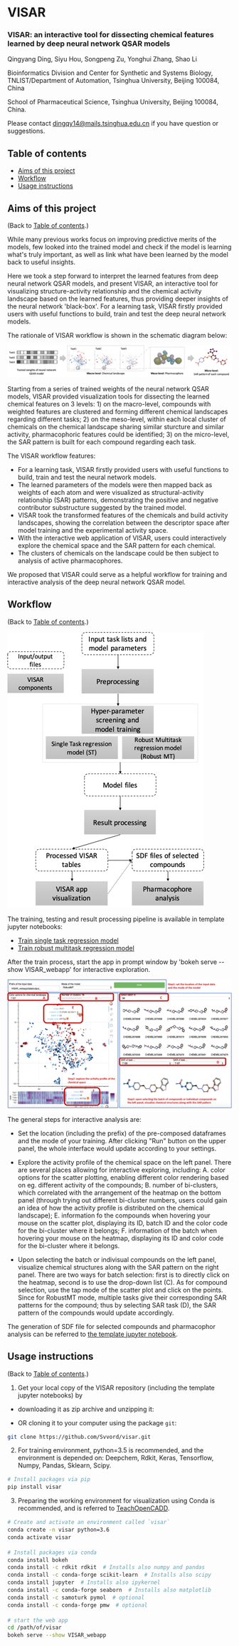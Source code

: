 # VISAR

### VISAR: an interactive tool for dissecting chemical features learned by deep neural network QSAR models

Qingyang Ding, Siyu Hou, Songpeng Zu, Yonghui Zhang, Shao Li

Bioinformatics Division and Center for Synthetic and Systems Biology, TNLIST/Department of Automation, Tsinghua University, Beijing 100084, China

School of Pharmaceutical Science, Tsinghua University, Beijing 100084, 
China.

Please contact dingqy14@mails.tsinghua.edu.cn if you have question or suggestions.

## Table of contents  
* [Aims of this project](#aims-of-this-project)
* [Workflow](#workflow)
* [Usage instructions](#usage-instructions)

## Aims of this project

(Back to [Table of contents](#table-of-contents).)

While many previous works focus on improving predictive merits of the models, few looked into the trained model and check if the model is learning what's truly important, as well as link what have been learned by the model back to useful insights.

Here we took a step forward to interpret the learned features from deep neural network QSAR models, and present VISAR, an interactive tool for visualizing structure-activity relationship and the chemical activity landscape based on the learned features, thus providing deeper insights of the neural network 'black-box'.
For a learning task, VISAR firstly provided users with useful functions to build, train and test the deep neural network models.

The rationale of VISAR workflow is shown in the schematic diagram below:

![avatar](rationale.png)

Starting from a series of trained weights of the neural network QSAR models, VISAR provided visualization tools for dissecting the learned chemical features on 3 levels: 1) on the macro-level, compounds with weighted features are clustered and forming different chemical landscapes regarding different tasks; 2) on the meso-level, within each local cluster of chemicals on the chemical landscape sharing similar sturcture and similar activity, pharmacophoric features could be identified; 3) on the micro-level, the SAR pattern is built for each compound regarding each task.

The VISAR workflow features:
- For a learning task, VISAR firstly provided users with useful functions to build, train and test the neural network models.
- The learned parameters of the models were then mapped back as weights of each atom and were visualized as structural-activity relationship (SAR) patterns, demonstrating the positive and negative contributor substructure suggested by the trained model.
- VISAR took the transformed features of the chemicals and build activity landscapes, showing the correlation between the descriptor space after model training and the experimental activity space.
- With the interactive web application of VISAR, users could interactively explore the chemical space  and the SAR pattern for each chemical.
- The clusters of chemicals on the landscape could be then subject to analysis of active pharmacophores. 

We proposed that VISAR could serve as a helpful workflow for training and interactive analysis of the deep neural network QSAR model.

## Workflow

(Back to [Table of contents](#table-of-contents).)

![avatar](workflow.png)

The training, testing and result processing pipeline is available in template jupyter notebooks:

- [Train single task regression model](https://github.com/Svvord/visar/blob/master/Template%20--%20Train%20single%20task%20regresion%20model.ipynb)
- [Train robust multitask regression model](https://github.com/Svvord/visar/blob/master/Template%20-%20Train%20robust%20multitask%20regressor%20model.ipynb)

After the train process, start the app in prompt window by 'bokeh serve --show VISAR_webapp' for interactive exploration.

![avatar](webapp_demo.jpg)

The general steps for interactive analysis are:
- Set the location (including the prefix) of the pre-composed dataframes and the mode of your training. After clicking "Run" button on the upper panel, the whole interface would update according to your settings.

- Explore the activity profile of the chemical space on the left panel. 
There are several places allowing for interactive exploring, including: A. color options for the scatter plotting, enabling different color rendering based on eg. different activity of the compounds; B. number of bi-clusters, which correlated with the arrangement of the heatmap on the bottom panel (through trying out different bi-cluster numbers, users could gain an idea of how the activity profile is distributed on the chemical landscape); E. information fo the compounds when hovering your mouse on the scatter plot, displaying its ID, batch ID and the color code for the bi-cluster where it belongs; F. information of the batch when hovering your mouse on the heatmap, displaying its ID and color code for the bi-cluster where it belongs.

- Upon selecting the batch or indivisual compounds on the left panel, visualize chemical structures along with the SAR pattern on the right panel. There are two ways for batch selection: first is to directly click on the heatmap, second is to use the drop-down list (C). As for compound selection, use the tap mode of the scatter plot and click on the points. Since for RobustMT mode, multiple tasks give their corresponding SAR patterns for the compound; thus by selecting SAR task (D), the SAR pattern of the compounds would update accordingly.

The generation of SDF file for selected compounds and pharmacophor analysis can be referred to [the template jupyter notebook](https://github.com/Svvord/visar/blob/master/Template%20-%20pharmacophore%20model%20analysis%20for%20selected%20batches.ipynb).


## Usage instructions

(Back to [Table of contents](#table-of-contents).)

1. Get your local copy of the VISAR repository (including the template jupyter notebooks) by

- downloading it as zip archive and unzipping it: 

- OR cloning it to your computer using the package `git`:
```bash
git clone https://github.com/Svvord/visar.git
```

2. For training environment, python=3.5 is recommended, and the environment is depended on: Deepchem, Rdkit, Keras, Tensorflow, Numpy, Pandas, Sklearn, Scipy.

```bash
# Install packages via pip
pip install visar
```

3. Preparing the working environment for visualization using Conda is recommended, and is referred to [TeachOpenCADD](https://github.com/volkamerlab/TeachOpenCADD).

```bash
# Create and activate an environment called `visar`
conda create -n visar python=3.6
conda activate visar

# Install packages via conda
conda install bokeh 
conda install -c rdkit rdkit  # Installs also numpy and pandas
conda install -c conda-forge scikit-learn  # Installs also scipy
conda install jupyter  # Installs also ipykernel
conda install -c conda-forge seaborn  # Installs also matplotlib
conda install -c samoturk pymol  # optional
conda install -c conda-forge pmw  # optional

# start the web app
cd /path/of/visar
bokeh serve --show VISAR_webapp
```
